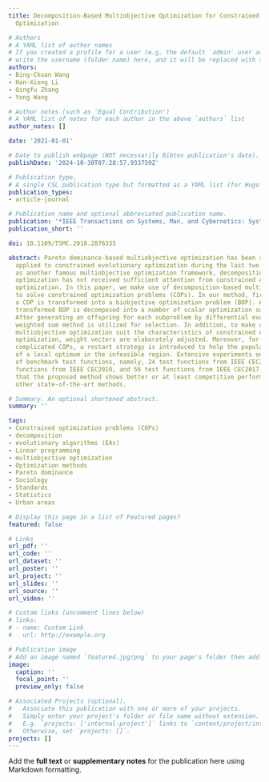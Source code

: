 ```yaml
---
title: Decomposition-Based Multiobjective Optimization for Constrained Evolutionary
  Optimization

# Authors
# A YAML list of author names
# If you created a profile for a user (e.g. the default `admin` user at `content/authors/admin/`), 
# write the username (folder name) here, and it will be replaced with their full name and linked to their profile.
authors:
- Bing-Chuan Wang
- Han-Xiong Li
- Qingfu Zhang
- Yong Wang

# Author notes (such as 'Equal Contribution')
# A YAML list of notes for each author in the above `authors` list
author_notes: []

date: '2021-01-01'

# Date to publish webpage (NOT necessarily Bibtex publication's date).
publishDate: '2024-10-30T07:28:57.933759Z'

# Publication type.
# A single CSL publication type but formatted as a YAML list (for Hugo requirements).
publication_types:
- article-journal

# Publication name and optional abbreviated publication name.
publication: '*IEEE Transactions on Systems, Man, and Cybernetics: Systems*'
publication_short: ''

doi: 10.1109/TSMC.2018.2876335

abstract: Pareto dominance-based multiobjective optimization has been successfully
  applied to constrained evolutionary optimization during the last two decades. However,
  as another famous multiobjective optimization framework, decomposition-based multiobjective
  optimization has not received sufficient attention from constrained evolutionary
  optimization. In this paper, we make use of decomposition-based multiobjective optimization
  to solve constrained optimization problems (COPs). In our method, first of all,
  a COP is transformed into a biobjective optimization problem (BOP). Afterward, the
  transformed BOP is decomposed into a number of scalar optimization subproblems.
  After generating an offspring for each subproblem by differential evolution, the
  weighted sum method is utilized for selection. In addition, to make decomposition-based
  multiobjective optimization suit the characteristics of constrained evolutionary
  optimization, weight vectors are elaborately adjusted. Moreover, for some extremely
  complicated COPs, a restart strategy is introduced to help the population jump out
  of a local optimum in the infeasible region. Extensive experiments on three sets
  of benchmark test functions, namely, 24 test functions from IEEE CEC2006, 36 test
  functions from IEEE CEC2010, and 56 test functions from IEEE CEC2017, have demonstrated
  that the proposed method shows better or at least competitive performance against
  other state-of-the-art methods.

# Summary. An optional shortened abstract.
summary: ''

tags:
- Constrained optimization problems (COPs)
- decomposition
- evolutionary algorithms (EAs)
- Linear programming
- multiobjective optimization
- Optimization methods
- Pareto dominance
- Sociology
- Standards
- Statistics
- Urban areas

# Display this page in a list of Featured pages?
featured: false

# Links
url_pdf: ''
url_code: ''
url_dataset: ''
url_poster: ''
url_project: ''
url_slides: ''
url_source: ''
url_video: ''

# Custom links (uncomment lines below)
# links:
# - name: Custom Link
#   url: http://example.org

# Publication image
# Add an image named `featured.jpg/png` to your page's folder then add a caption below.
image:
  caption: ''
  focal_point: ''
  preview_only: false

# Associated Projects (optional).
#   Associate this publication with one or more of your projects.
#   Simply enter your project's folder or file name without extension.
#   E.g. `projects: ['internal-project']` links to `content/project/internal-project/index.md`.
#   Otherwise, set `projects: []`.
projects: []
---
```


Add the **full text** or **supplementary notes** for the publication here using Markdown formatting.
